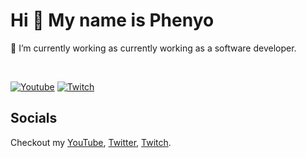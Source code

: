 # Hi 👋 My name is Phenyo
🔭 I’m currently working as currently working as a software developer.

<br/>

<a href="https://www.youtube.com/channel/UCaPc6cm1BW_qZgyWYZmuDtA"><img src="https://img.shields.io/youtube/channel/subscribers/UCbRP3c757lWg9M-U7TyEkXA?style=social" alt="Youtube" /></a>
<a href="https://twitch.tv/phenyodev"><img src="https://img.shields.io/twitch/status/phenyodev?label=Twitch" alt="Twitch"></a>

## Socials
Checkout my [YouTube](https://www.youtube.com/channel/UCaPc6cm1BW_qZgyWYZmuDtA), [Twitter](https://twitter.com/t3dotgg), [Twitch](https://twitch.tv/phenyodev).

<!--
**ppilatso/ppilatso** is a ✨ _special_ ✨ repository because its `README.md` (this file) appears on your GitHub profile.

Here are some ideas to get you started:

- 🔭 I’m currently working on ...
- 🌱 I’m currently learning ...
- 👯 I’m looking to collaborate on ...
- 🤔 I’m looking for help with ...
- 💬 Ask me about ...
- 📫 How to reach me: ...
- 😄 Pronouns: ...
- ⚡ Fun fact: ...
-->
